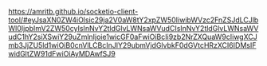 https://amritb.github.io/socketio-client-tool/#eyJsaXN0ZW4iOlsic29ja2V0aW8tY2xpZW50IiwibWVzc2FnZSJdLCJlbWl0IjpbImV2ZW50cyIsInNvY2tldGlvLWNsaWVudCIsInNvY2tldGlvLWNsaWVudC1hY2siXSwiY29uZmlnIjoie1wicGF0aFwiOiBcIi9zb2NrZXQuaW9cIiwgXCJmb3JjZU5ld1wiOiB0cnVlLCBcInJlY29ubmVjdGlvbkF0dGVtcHRzXCI6IDMsIFwidGltZW91dFwiOiAyMDAwfSJ9
